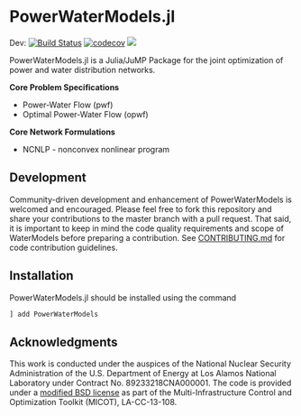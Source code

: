 # PowerWaterModels.jl 

Dev:
[![Build Status](https://travis-ci.org/lanl-ansi/PowerWaterModels.jl.svg?branch=master)](https://travis-ci.org/lanl-ansi/PowerWaterModels.jl)
[![codecov](https://codecov.io/gh/lanl-ansi/PowerWaterModels.jl/branch/master/graph/badge.svg)](https://codecov.io/gh/lanl-ansi/PowerWaterModels.jl)
[![](https://img.shields.io/badge/docs-latest-blue.svg)](https://lanl-ansi.github.io/PowerWaterModels.jl/latest)

PowerWaterModels.jl is a Julia/JuMP Package for the joint optimization of power and water distribution networks.

**Core Problem Specifications**
* Power-Water Flow (pwf)
* Optimal Power-Water Flow (opwf)

**Core Network Formulations**
* NCNLP - nonconvex nonlinear program

## Development
Community-driven development and enhancement of PowerWaterModels is welcomed and encouraged.
Please feel free to fork this repository and share your contributions to the master branch with a pull request.
That said, it is important to keep in mind the code quality requirements and scope of WaterModels before preparing a contribution.
See [CONTRIBUTING.md](https://github.com/lanl-ansi/WaterModels.jl/blob/master/CONTRIBUTING.md) for code contribution guidelines.

## Installation
PowerWaterModels.jl should be installed using the command
```julia
] add PowerWaterModels
```

## Acknowledgments
This work is conducted under the auspices of the National Nuclear Security Administration of the U.S. Department of Energy at Los Alamos National Laboratory under Contract No. 89233218CNA000001.
The code is provided under a [modified BSD license](https://github.com/lanl-ansi/WaterModels.jl/blob/master/LICENSE.md) as part of the Multi-Infrastructure Control and Optimization Toolkit (MICOT), LA-CC-13-108.
